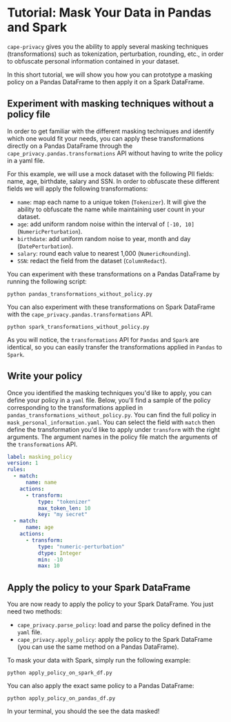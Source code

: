 # Tutorial: Mask Your Data in Pandas and Spark

`cape-privacy` gives you the ability to apply several masking techniques (transformations) such as tokenization, perturbation, rounding, etc., in order to obfuscate personal information contained in your dataset.

In this short tutorial, we will show you how you can prototype a masking policy on a Pandas DataFrame to then apply it on a Spark DataFrame.

## Experiment with masking techniques without a policy file

In order to get familiar with the different masking techniques and identify which one would fit your needs, you can apply these transformations directly on a Pandas DataFrame through the `cape_privacy.pandas.transformations` API without having to write the policy in a yaml file. 

For this example, we will use a mock dataset with the following PII fields: name, age, birthdate, salary and SSN. In order to obfuscate these different fields we will apply the following transformations:

- `name`: map each name to a unique token (`Tokenizer`). It will give the ability to obfuscate the name while maintaining user count in your dataset.
- `age`: add uniform random noise within the interval of `[-10, 10]` (`NumericPerturbation`).
- `birthdate`: add uniform random noise to year, month and day (`DatePerturbation`).
- `salary`: round each value to nearest 1,000 (`NumericRounding`).
- `SSN`: redact the field from the dataset (`ColumnRedact`).

You can experiment with these transformations on a Pandas DataFrame by running the following script:

```
python pandas_transformations_without_policy.py
```

You can also experiment with these transformations on Spark DataFrame with the `cape_privacy.pandas.transformations` API.

```
python spark_transformations_without_policy.py
```

As you will notice, the `transformations` API for `Pandas` and `Spark` are identical, so you can easily transfer the transformations applied in `Pandas` to `Spark`.

## Write your policy

Once you identified the masking techniques you'd like to apply, you can define your policy in a `yaml` file. Below, you'll find a sample of the policy corresponding to the transformations applied in `pandas_transformations_without_policy.py`. You can find the full policy in `mask_personal_information.yaml`. You can select the field with `match` then define the transformation you'd like to apply under `transform` with the right arguments. The argument names in the policy file match the arguments of the `transformations` API. 

```yaml
label: masking_policy
version: 1
rules:
  - match:
      name: name
    actions:
      - transform:
          type: "tokenizer"
          max_token_len: 10
          key: "my secret"
  - match:
      name: age
    actions:
      - transform:
          type: "numeric-perturbation"
          dtype: Integer
          min: -10
          max: 10
```

## Apply the policy to your Spark DataFrame

You are now ready to apply the policy to your Spark DataFrame. You just need two methods:
- `cape_privacy.parse_policy`: load and parse the policy defined in the `yaml` file.
- `cape_privacy.apply_policy`: apply the policy to the Spark DataFrame (you can use the same method on a Pandas DataFrame).

To mask your data with Spark, simply run the following example:

```
python apply_policy_on_spark_df.py
```

You can also apply the exact same policy to a Pandas DataFrame:

```
python apply_policy_on_pandas_df.py
```

In your terminal, you should the see the data masked!

